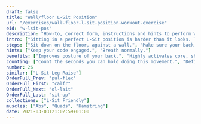 ```yaml
---
draft: false
title: "Wall/floor L-Sit Position"
url: "/exercises/wall-floor-l-sit-position-workout-exercise"
eid: "w-lsit-pos"
description: "How-to, correct form, instructions and hints to perform Wall/floor L-Sit Position. Similar exercises and video demo"
intro: ["Sitting in a perfect L-Sit position is harder than it looks. This is a good starting point to prepare for an L-Sit."]
steps: ["Sit down on the floor, against a wall.", "Make sure your back and shoulders touch the wall, as well as your butt.", "Move your shoulders slightly away from the wall.", "This is the starting position.", "With your arms straight, rotate them parallel to your body, from touching the wall above your head to touching the ground in front of you."]
hints: ["Keep your code engaged.", "Breath normally."]
benefits: ["Improves posture of your back.", "Highly activates core, shoulder blades and shoulders."]
counting: ["Count the seconds you can hold doing this movement.", "Define a goal, say 7 or 14 minutes of accumulated time on this position, for the all week."]
number: 26
similar: ["L-Sit Leg Raise"]
OrderFull_Prev: "pul-flex"
OrderFull_First: "calfr"
OrderFull_Next: "ol-lsit"
OrderFull_Last: "sit-up"
collections: ["L-Sit Friendly"]
muscles: ["Abs", "Quads", "Hamstring"]
date: 2021-03-03T21:02:59+01:00
---
```

